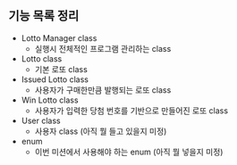 ## 기능 목록 정리

* Lotto Manager class
  - 실행시 전체적인 프로그램 관리하는 class
* Lotto class
  - 기본 로또 class
* Issued Lotto class
  - 사용자가 구매한만큼 발행되는 로또 class
* Win Lotto class
  - 사용자가 입력한 당첨 번호를 기반으로 만들어진 로또 class
* User class
  - 사용자 class (아직 뭘 들고 있을지 미정)
* enum
  - 이번 미션에서 사용해야 하는 enum (아직 뭘 넣을지 미정)
  

<!--
 - [x] lotto manager class 작성 
 - [x] 로또 구입 금액 입력 받는 기능 
 - [x] 당첨 번호 입력 받는 기능 
 - [x] 보너스 번호 입력 받는 기능 
 - [ ] Lotto class validate 보완
 - [ ] 당첨 로또 구현
 - [ ] 발행한 로또 구현
 - [ ] 당첨 내역 출력 하는 기능 
 - [ ] 수익률 출력 하는 기능 
 - [ ] lotto manager start 기능 -->